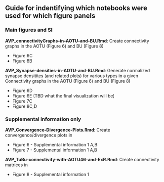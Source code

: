 ## Guide for indentifying which notebooks were used for which figure panels

### Main figures and SI
**AVP_connectivityGraphs-in-AOTU-and-BU.Rmd**: Create connectivity graphs in the AOTU (Figure 6) and BU (Figure 8)
* Figure 6C
* Figure 8B

**AVP_Synapse-densities-in-AOTU-and-BU.Rmd**: Generate normalized synapse densitites (and related plots) for various types in a given Connectivity graphs in the AOTU (Figure 6) and BU (Figure 8)
* Figure 6D
* Figure 6E (TBD what the final visualization will be)
* Figure 7C
* Figure 8C,D

### Supplemental information only
**AVP_Convergence-Divergence-Plots.Rmd**: Create convergence/divergence plots in
* Figure 6 - Supplemental information 1 A,B
* Figure 7 - Supplemental information 1 A,B

**AVP_TuBu-connectivity-with-AOTU46-and-ExR.Rmd**: Create connectivity matrices in
* Figure 8 - Supplemental information 1
